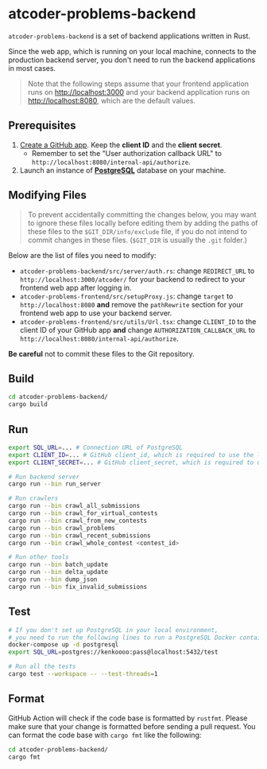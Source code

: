 # atcoder-problems-backend

`atcoder-problems-backend` is a set of backend applications written in Rust.

Since the web app, which is running on your local machine, connects to the
production backend server, you don't need to run the backend applications in most cases.

> Note that the following steps assume that your frontend application runs on <http://localhost:3000>
> and your backend application runs on <http://localhost:8080>, which are the default values.

## Prerequisites

1. [Create a GitHub app](https://docs.github.com/en/developers/apps/creating-a-github-app).
   Keep the **client ID** and the **client secret**.
   - Remember to set the "User authorization callback URL" to
     `http://localhost:8080/internal-api/authorize`.
1. Launch an instance of [**PostgreSQL**](https://www.postgresql.org/) database on your machine.

## Modifying Files

> To prevent accidentally committing the changes below, you may want to ignore
> these files locally before editing them by adding the paths of these files to
> the `$GIT_DIR/info/exclude` file, if you do not intend to commit changes in
> these files. (`$GIT_DIR` is usually the `.git` folder.)

Below are the list of files you need to modify:

- `atcoder-problems-backend/src/server/auth.rs`: change `REDIRECT_URL` to `http://localhost:3000/atcoder/`
  for your backend to redirect to your frontend web app after logging in.
- `atcoder-problems-frontend/src/setupProxy.js`: change `target` to `http://localhost:8080`
  **and** remove the `pathRewrite` section for your frontend web app to use your
  backend server.
- `atcoder-problems-frontend/src/utils/Url.tsx`: change `CLIENT_ID` to the client ID of your GitHub app
  **and** change `AUTHORIZATION_CALLBACK_URL` to `http://localhost:8080/internal-api/authorize`.

**Be careful** not to commit these files to the Git repository.

## Build

```bash
cd atcoder-problems-backend/
cargo build
```

## Run

```bash
export SQL_URL=... # Connection URL of PostgreSQL
export CLIENT_ID=... # GitHub client_id, which is required to use the login function.
export CLIENT_SECRET=... # GitHub client_secret, which is required to use the login function.

# Run backend server
cargo run --bin run_server

# Run crawlers
cargo run --bin crawl_all_submissions
cargo run --bin crawl_for_virtual_contests
cargo run --bin crawl_from_new_contests
cargo run --bin crawl_problems
cargo run --bin crawl_recent_submissions
cargo run --bin crawl_whole_contest <contest_id>

# Run other tools
cargo run --bin batch_update
cargo run --bin delta_update
cargo run --bin dump_json
cargo run --bin fix_invalid_submissions
```

## Test

```bash
# If you don't set up PostgreSQL in your local environment,
# you need to run the following lines to run a PostgreSQL Docker container for testing.
docker-compose up -d postgresql
export SQL_URL=postgres://kenkoooo:pass@localhost:5432/test

# Run all the tests
cargo test --workspace -- --test-threads=1
```

## Format

GitHub Action will check if the code base is formatted by `rustfmt`.
Please make sure that your change is formatted before sending a pull request.
You can format the code base with `cargo fmt` like the following:

```bash
cd atcoder-problems-backend/
cargo fmt
```
